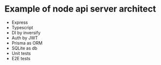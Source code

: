 # Example of node api server architect

- Express
- Typescript
- DI by inversify
- Auth by JWT
- Prisma as ORM
- SQLite as db
- Unit tests
- E2E tests
